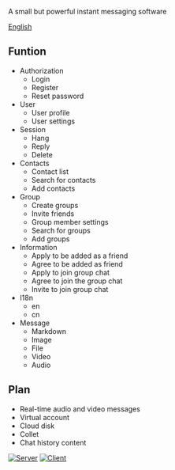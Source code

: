 A small but powerful instant messaging software

[English](https://github.com/bittyIm/.github/blob/main/profile/README.md)

## Funtion

- Authorization
   - Login
   - Register
   - Reset password
- User
   - User profile
   - User settings
- Session
   - Hang
   - Reply
   - Delete
- Contacts
   - Contact list
   - Search for contacts
   - Add contacts
- Group
   - Create groups
   - Invite friends
   - Group member settings
   - Search for groups
   - Add groups
- Information
   - Apply to be added as a friend
   - Agree to be added as friend
   - Apply to join group chat
   - Agree to join the group chat
   - Invite to join group chat
- I18n
   - en 
   - cn
- Message
   - Markdown
   - Image
   - File
   - Video
   - Audio

## Plan
   - Real-time audio and video messages
   - Virtual account
   - Cloud disk
   - Collet
   - Chat history content
   
   
[![Server](https://github.com/bittyIm/bitty_serv/actions/workflows/go.yml/badge.svg)](https://github.com/bittyIm/bitty_serv/actions/workflows/go.yml) [![Client](https://github.com/bittyIm/bitty_vue/actions/workflows/node.js.yml/badge.svg)](https://github.com/bittyIm/bitty_vue/actions/workflows/node.js.yml)
